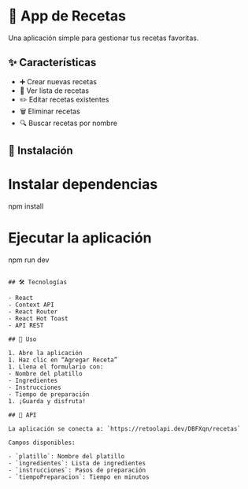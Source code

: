 # 🍳 App de Recetas

Una aplicación simple para gestionar tus recetas favoritas.

## ✨ Características

- ➕ Crear nuevas recetas
- 📖 Ver lista de recetas
- ✏️ Editar recetas existentes
- 🗑️ Eliminar recetas
- 🔍 Buscar recetas por nombre

## 🚀 Instalación


# Instalar dependencias
npm install

# Ejecutar la aplicación
npm run dev
```

## 🛠️ Tecnologías

- React
- Context API
- React Router
- React Hot Toast
- API REST

## 📱 Uso

1. Abre la aplicación
1. Haz clic en “Agregar Receta”
1. Llena el formulario con:
- Nombre del platillo
- Ingredientes
- Instrucciones
- Tiempo de preparación
1. ¡Guarda y disfruta!

## 🎯 API

La aplicación se conecta a: `https://retoolapi.dev/DBFXqn/recetas`

Campos disponibles:

- `platillo`: Nombre del platillo
- `ingredientes`: Lista de ingredientes
- `instrucciones`: Pasos de preparación
- `tiempoPreparacion`: Tiempo en minutos